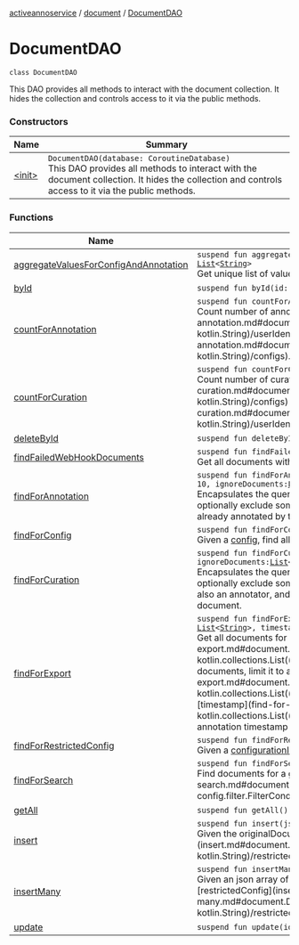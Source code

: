[activeannoservice](../../index.md) / [document](../index.md) / [DocumentDAO](./index.md)

# DocumentDAO

`class DocumentDAO`

This DAO provides all methods to interact with the document collection. It hides the collection and controls
access to it via the public methods.

### Constructors

| Name | Summary |
|---|---|
| [&lt;init&gt;](-init-.md) | `DocumentDAO(database: CoroutineDatabase)`<br>This DAO provides all methods to interact with the document collection. It hides the collection and controls access to it via the public methods. |

### Functions

| Name | Summary |
|---|---|
| [aggregateValuesForConfigAndAnnotation](aggregate-values-for-config-and-annotation.md) | `suspend fun aggregateValuesForConfigAndAnnotation(configurationID: `[`String`](https://kotlinlang.org/api/latest/jvm/stdlib/kotlin/-string/index.html)`, annotationID: `[`String`](https://kotlinlang.org/api/latest/jvm/stdlib/kotlin/-string/index.html)`): `[`List`](https://kotlinlang.org/api/latest/jvm/stdlib/kotlin.collections/-list/index.html)`<`[`String`](https://kotlinlang.org/api/latest/jvm/stdlib/kotlin/-string/index.html)`>`<br>Get unique list of values for a configuration and annotation over all existing annotations. |
| [byId](by-id.md) | `suspend fun byId(id: `[`String`](https://kotlinlang.org/api/latest/jvm/stdlib/kotlin/-string/index.html)`): `[`Document`](../-document/index.md)`?` |
| [countForAnnotation](count-for-annotation.md) | `suspend fun countForAnnotation(configs: `[`List`](https://kotlinlang.org/api/latest/jvm/stdlib/kotlin.collections/-list/index.html)`<`[`ProjectConfig`](../../config/-project-config/index.md)`>, userIdentifier: `[`UserIdentifier`](../../config.userroles/-user-identifier.md)`): `[`Long`](https://kotlinlang.org/api/latest/jvm/stdlib/kotlin/-long/index.html)<br>Count number of annotations required by the user given its [userIdentifier](count-for-annotation.md#document.DocumentDAO$countForAnnotation(kotlin.collections.List((config.ProjectConfig)), kotlin.String)/userIdentifier) and a list of [configs](count-for-annotation.md#document.DocumentDAO$countForAnnotation(kotlin.collections.List((config.ProjectConfig)), kotlin.String)/configs). |
| [countForCuration](count-for-curation.md) | `suspend fun countForCuration(configs: `[`List`](https://kotlinlang.org/api/latest/jvm/stdlib/kotlin.collections/-list/index.html)`<`[`ProjectConfig`](../../config/-project-config/index.md)`>, userIdentifier: `[`UserIdentifier`](../../config.userroles/-user-identifier.md)`): `[`Long`](https://kotlinlang.org/api/latest/jvm/stdlib/kotlin/-long/index.html)<br>Count number of curations required given a list of [configs](count-for-curation.md#document.DocumentDAO$countForCuration(kotlin.collections.List((config.ProjectConfig)), kotlin.String)/configs) and a [userIdentifier](count-for-curation.md#document.DocumentDAO$countForCuration(kotlin.collections.List((config.ProjectConfig)), kotlin.String)/userIdentifier). |
| [deleteById](delete-by-id.md) | `suspend fun deleteById(id: `[`String`](https://kotlinlang.org/api/latest/jvm/stdlib/kotlin/-string/index.html)`): DeleteResult` |
| [findFailedWebHookDocuments](find-failed-web-hook-documents.md) | `suspend fun findFailedWebHookDocuments(configurationID: `[`String`](https://kotlinlang.org/api/latest/jvm/stdlib/kotlin/-string/index.html)`): `[`List`](https://kotlinlang.org/api/latest/jvm/stdlib/kotlin.collections/-list/index.html)`<`[`Document`](../-document/index.md)`>`<br>Get all documents with failed webhook tries for resend purposes given a [configurationID](find-failed-web-hook-documents.md#document.DocumentDAO$findFailedWebHookDocuments(kotlin.String)/configurationID) |
| [findForAnnotation](find-for-annotation.md) | `suspend fun findForAnnotation(config: `[`ProjectConfig`](../../config/-project-config/index.md)`, userIdentifier: `[`UserIdentifier`](../../config.userroles/-user-identifier.md)`, limit: `[`Int`](https://kotlinlang.org/api/latest/jvm/stdlib/kotlin/-int/index.html)` = 10, ignoreDocuments: `[`List`](https://kotlinlang.org/api/latest/jvm/stdlib/kotlin.collections/-list/index.html)`<`[`String`](https://kotlinlang.org/api/latest/jvm/stdlib/kotlin/-string/index.html)`> = listOf()): `[`List`](https://kotlinlang.org/api/latest/jvm/stdlib/kotlin.collections/-list/index.html)`<`[`Document`](../-document/index.md)`>`<br>Encapsulates the query for getting new documents to annotate. Will use the configs filterCondition, will optionally exclude some documents, and only return documents that are required for annotation and not already annotated by the user |
| [findForConfig](find-for-config.md) | `suspend fun findForConfig(config: `[`ProjectConfig`](../../config/-project-config/index.md)`): `[`List`](https://kotlinlang.org/api/latest/jvm/stdlib/kotlin.collections/-list/index.html)`<`[`Document`](../-document/index.md)`>`<br>Given a [config](find-for-config.md#document.DocumentDAO$findForConfig(config.ProjectConfig)/config), find all documents for that config. |
| [findForCuration](find-for-curation.md) | `suspend fun findForCuration(config: `[`ProjectConfig`](../../config/-project-config/index.md)`, userIdentifier: `[`UserIdentifier`](../../config.userroles/-user-identifier.md)`, limit: `[`Int`](https://kotlinlang.org/api/latest/jvm/stdlib/kotlin/-int/index.html)` = 10, ignoreDocuments: `[`List`](https://kotlinlang.org/api/latest/jvm/stdlib/kotlin.collections/-list/index.html)`<`[`String`](https://kotlinlang.org/api/latest/jvm/stdlib/kotlin/-string/index.html)`> = listOf()): `[`List`](https://kotlinlang.org/api/latest/jvm/stdlib/kotlin.collections/-list/index.html)`<`[`Document`](../-document/index.md)`>`<br>Encapsulates the query for getting new documents to curate. Will use the configs filterCondition, will optionally exclude some documents, and only return documents that are required for curation. If a curator is also an annotator, and the curator annotated a document, the curator will not be able to curate the document. |
| [findForExport](find-for-export.md) | `suspend fun findForExport(configurationID: `[`String`](https://kotlinlang.org/api/latest/jvm/stdlib/kotlin/-string/index.html)`, includeUnfinished: `[`Boolean`](https://kotlinlang.org/api/latest/jvm/stdlib/kotlin/-boolean/index.html)`, documentIDs: `[`List`](https://kotlinlang.org/api/latest/jvm/stdlib/kotlin.collections/-list/index.html)`<`[`String`](https://kotlinlang.org/api/latest/jvm/stdlib/kotlin/-string/index.html)`>, timestamp: `[`Long`](https://kotlinlang.org/api/latest/jvm/stdlib/kotlin/-long/index.html)`?): `[`List`](https://kotlinlang.org/api/latest/jvm/stdlib/kotlin.collections/-list/index.html)`<`[`Document`](../-document/index.md)`>`<br>Get all documents for an export for a [configurationID](find-for-export.md#document.DocumentDAO$findForExport(kotlin.String, kotlin.Boolean, kotlin.collections.List((kotlin.String)), kotlin.Long)/configurationID) with options to also include unfinished documents, limit it to a list of [documentIDs](find-for-export.md#document.DocumentDAO$findForExport(kotlin.String, kotlin.Boolean, kotlin.collections.List((kotlin.String)), kotlin.Long)/documentIDs) and/or only return documents newer than a [timestamp](find-for-export.md#document.DocumentDAO$findForExport(kotlin.String, kotlin.Boolean, kotlin.collections.List((kotlin.String)), kotlin.Long)/timestamp). If unfinished documents are included, the annotation timestamp will be used, else the finalizedAnnotation timestamp. |
| [findForRestrictedConfig](find-for-restricted-config.md) | `suspend fun findForRestrictedConfig(configurationID: `[`String`](https://kotlinlang.org/api/latest/jvm/stdlib/kotlin/-string/index.html)`): `[`List`](https://kotlinlang.org/api/latest/jvm/stdlib/kotlin.collections/-list/index.html)`<`[`Document`](../-document/index.md)`>`<br>Given a [configurationID](find-for-restricted-config.md#document.DocumentDAO$findForRestrictedConfig(kotlin.String)/configurationID), find all documents that are restricted to that config. |
| [findForSearch](find-for-search.md) | `suspend fun findForSearch(config: `[`ProjectConfig`](../../config/-project-config/index.md)`, searchFilter: `[`FilterCondition`](../../config.filter/-filter-condition/index.md)`?): `[`List`](https://kotlinlang.org/api/latest/jvm/stdlib/kotlin.collections/-list/index.html)`<`[`Document`](../-document/index.md)`>`<br>Find documents for a given [config](find-for-search.md#document.DocumentDAO$findForSearch(config.ProjectConfig, config.filter.FilterCondition)/config) and an optional additional searchFilter |
| [getAll](get-all.md) | `suspend fun getAll(): `[`List`](https://kotlinlang.org/api/latest/jvm/stdlib/kotlin.collections/-list/index.html)`<`[`Document`](../-document/index.md)`>` |
| [insert](insert.md) | `suspend fun insert(json: ObjectNode, restrictedConfig: `[`String`](https://kotlinlang.org/api/latest/jvm/stdlib/kotlin/-string/index.html)`? = null): `[`Unit`](https://kotlinlang.org/api/latest/jvm/stdlib/kotlin/-unit/index.html)<br>Given the originalDocument, create a new document entry into the database. Provide [restrictedConfig](insert.md#document.DocumentDAO$insert(com.fasterxml.jackson.databind.node.ObjectNode, kotlin.String)/restrictedConfig) optionally (only used in one-off project context) |
| [insertMany](insert-many.md) | `suspend fun insertMany(json: ArrayNode, restrictedConfig: `[`String`](https://kotlinlang.org/api/latest/jvm/stdlib/kotlin/-string/index.html)`? = null): `[`Unit`](https://kotlinlang.org/api/latest/jvm/stdlib/kotlin/-unit/index.html)<br>Given an json array of originalDocuments, create new document entries into the database. Provide [restrictedConfig](insert-many.md#document.DocumentDAO$insertMany(com.fasterxml.jackson.databind.node.ArrayNode, kotlin.String)/restrictedConfig) optionally (only used in one-off project context) |
| [update](update.md) | `suspend fun update(id: `[`String`](https://kotlinlang.org/api/latest/jvm/stdlib/kotlin/-string/index.html)`, document: `[`Document`](../-document/index.md)`): UpdateResult` |
